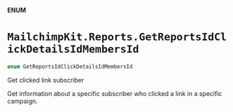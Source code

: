**ENUM**

# `MailchimpKit.Reports.GetReportsIdClickDetailsIdMembersId`

```swift
enum GetReportsIdClickDetailsIdMembersId
```

Get clicked link subscriber

Get information about a specific subscriber who clicked a link in a specific campaign.
